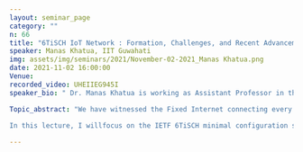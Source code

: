 ```yaml
---
layout: seminar_page
category: ""
n: 66
title: "6TiSCH IoT Network : Formation, Challenges, and Recent Advancements"
speaker: Manas Khatua, IIT Guwahati
img: assets/img/seminars/2021/November-02-2021_Manas Khatua.png
date: 2021-11-02 16:00:00 
Venue: 
recorded_video: UHEIIEG945I
speaker_bio: " Dr. Manas Khatua is working as Assistant Professor in the Dept. ofComputer Science and Engineering, Indian Institute of Technology Guwahati,India, since May 2018. Prior to that, he was an Assistant Professor in theDept. of Computer Science and Engineering, Indian Institute of Technology Jodhpur,from 2016 to 2018, and was a Postdoctoral Research Fellow at SingaporeUniversity of Technology and Design, Singapore, from 2015 to 2016. He completedhis Ph.D. in Wireless Networks from Indian Institute of Technology Kharagpur,India, in 2016. He passed M.Tech. in Information Technology from BengalEngineering and Science University, Shibpur, India, and B.Tech. in Computer Science&amp; Engineering from University of Kalyani, India, in 2007 and 2003,respectively. He was associated with Tata Consultancy Services (India) for twoand half years, and worked as a Lecturer of Bankura Unnayani Institute ofEngineering, India, for more than two years. His research interests include Performance Evaluation of Communication Protocols, Internet ofThings, Wireless Networks, Sensor Networks, Network Security, Cloud and EdgeComputing, and Cyber Physical Systems. He is an author of many reputedinternational journal and conference publications. He is a member of IEEE andACM."

Topic_abstract: "We have witnessed the Fixed Internet connecting every computer andnetworking devices in the world followed by the Mobile Internet connectingsmart phones, tablets and laptops with it. However, in present time, theemergence of Interne of Things (IoT) has dwarfed both the Fixed and MobileInternets. Using IoT, every objects are able to be connected with the Internet.Whilst the impact of IoT on economics and societies around the world isundisputed, the fundamental background technologies facilitating suchubiquitous connectivity is recently commenced to take a shape. Differentindustries have started believing the power of IoT to meet the importantindustrial criteria of power efficiency, reliability, predictable and boundedlatency, scalability and Internet connectivity. In this regards, IEEE and IETFhave standardized a set of protocols to respond to the increasing demand of IoTapplications with above mentioned criteria.
 
In this lecture, I willfocus on the IETF 6TiSCH minimal configuration standard for efficient network bootstrappingof hundreds of wireless nodes deployed in a region. The IEEE 802.15.4e TSCHlink layer protocol allows nodes to change their physical channels (calledchannel hopping) after every transmission of packets to eliminate the impact ofinterference and multi-path fading on communicating channels. However, newnodes (aka pledges) take more time to join a 6TiSCH network due to this channelhopping feature, resulting in significantly high energy consumption. Due to theresource constrained (i.e. limited processing capability, memory, and powersupply) devices used in the 6TiSCH network, researchers are attempting tominimize the pledges’ joining time in order to lower their energy usage,resulting in longer network lifetime. Furthermore, the faster bootstrapping of6TiSCH network helps in improving effective packet delivery. To date, numerous solutionshave been offered by various researchers in order to speed up the formation of6TiSCH network. In this lecture, I will discuss an overview of 6TiSCH network,its formation procedure and challenges, followed by few recently proposedsolutions taking from the representative state-of-the-art in this field."

---
```



